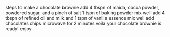 steps to make a chocolate brownie
add 4 tbspn of maida, cocoa powder, powdered sugar, and a pinch of salt
1 tspn of baking powder
mix well
add 4 tbspn of refined oil and milk and 1 tspn of vanilla essence
mix well
add chocolates chips
microwave for 2 minutes
voila your chocolate brownie is ready! enjoy